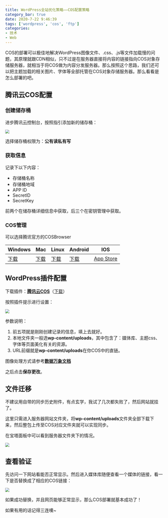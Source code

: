 ```yaml
---
title: WordPress全站优化策略——COS配置策略
category_bar: true
date: 2020-7-22 9:46:39
tags: ['wordpress', 'cos', 'ftp']
categories:
- 技术
- Web
---
```


COS的部署可以极佳地解决WordPress图像文件、.css、.js等文件加载慢的问题，其原理就跟CDN相似，只不过是在服务器直接将内容的链接指向COS对象存储服务器，就相当于将COS做为内容分发服务器。那么按照这个思路，我们还可以把主题加载的相关图片、字体等全部托管在COS对象存储服务器。那么看看是怎么部署的吧。

## 腾讯云COS配置

### 创建储存桶

进步腾讯云控制台，按照指引添加新的储存桶：

<img align="center" src="https://wpcos-1300629776.cos.ap-chengdu.myqcloud.com/Picture/wp/article/202007/wp_cos/1.png" style="zoom:80%;" />

选择储存桶权限为：**公有读私有写**

### 获取信息

记录下以下内容：

- 存储桶名称
- 存储桶地域
- APP ID
- SecretID
- SecretKey

前两个在储存桶详细信息中获取，后三个在密钥管理中获取。

### COS管理

可以选择腾讯官方的COSBrowser

| Windows                                                      | Mac                                                          | Linux                                                        | Android                                                      | IOS                                                     |
| ------------------------------------------------------------ | ------------------------------------------------------------ | ------------------------------------------------------------ | ------------------------------------------------------------ | ------------------------------------------------------- |
| [下载](https://cosbrowser-1253960454.cos.ap-shanghai.myqcloud.com/releases/cosbrowser-setup-2.2.3.exe) | [下载](https://cosbrowser-1253960454.cos.ap-shanghai.myqcloud.com/releases/cosbrowser-2.2.3.dmg) | [下载](https://cosbrowser-1253960454.cos.ap-shanghai.myqcloud.com/releases/cosbrowser-1.5.3-linux.zip) | [下载](https://cosbrowser-1253960454.cos.ap-shanghai.myqcloud.com/mobile/Android/release/latest/cosbrowser-latest.apk) | [App Store](https://apps.apple.com/cn/app/id1469323992) |



## WordPress插件配置

下载插件：**[腾讯云COS](https://qq52o.me/2518.html)**（[下载](https://wpcos-1300629776.cos.ap-chengdu.myqcloud.com/Picture/wp/article/202007/wp_cos/wordpress-qcloud-cos-1.8.4.zip)）

按照插件提示进行设置：

<img align="center" src="https://wpcos-1300629776.cos.ap-chengdu.myqcloud.com/Picture/wp/article/202007/wp_cos/2.png" style="zoom:80%;" />

参数说明：

1. 前五项就是刚刚创建记录的信息，填上去就好。
2. 本地文件夹一般选**wp-content/uploads**，其中包含了：媒体库、主题css、字体等页面美化有关的资源。
3. URL前缀就是**wp-content/uploads**在你COS中的直链。

图像处理方式请参考[**数据万象文档**](https://cloud.tencent.com/document/product/460/6936)

之后点击**保存更改**。

## 文件迁移

不建议用自带的同步历史附件，有点玄学，我试了几次都失败了，然后网站就挂了。

这里只需进入服务器网站文件夹，将**wp-content/uploads**文件夹全部下载下来，然后整包上传至COS对应文件夹就可以实现同步。

在宝塔面板中可以看到服务器文件夹下的情况。

<img align="center" src="https://wpcos-1300629776.cos.ap-chengdu.myqcloud.com/Picture/wp/article/202007/wp_cos/3.png" style="zoom:80%;" />

## 查看验证

先访问一下网站看能否正常显示。然后进入媒体库随便查看一个媒体的链接，看一下是否替换成了相应的COS链接：

<img align="center" src="https://wpcos-1300629776.cos.ap-chengdu.myqcloud.com/Picture/wp/article/202007/wp_cos/4.png" style="zoom:80%;" />

如果成功替换，并且网页能够正常显示，那么COS部署就基本成功了！

如果有用的话记得三连噢~